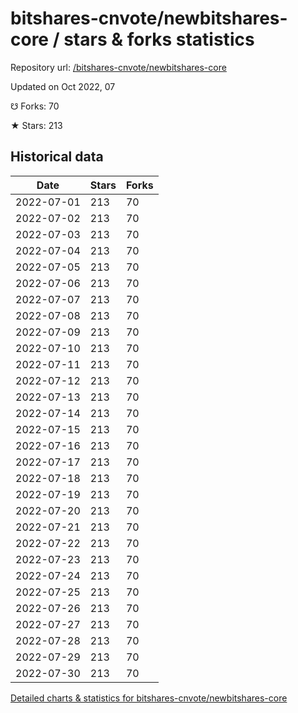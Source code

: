 # bitshares-cnvote/newbitshares-core / stars & forks statistics

Repository url: [/bitshares-cnvote/newbitshares-core](https://github.com/bitshares-cnvote/newbitshares-core)

Updated on Oct 2022, 07

☋ Forks: 70

★ Stars: 213

## Historical data
| Date | Stars | Forks |
|------|-------|-------|
| 2022-07-01 | 213 | 70 | 
| 2022-07-02 | 213 | 70 | 
| 2022-07-03 | 213 | 70 | 
| 2022-07-04 | 213 | 70 | 
| 2022-07-05 | 213 | 70 | 
| 2022-07-06 | 213 | 70 | 
| 2022-07-07 | 213 | 70 | 
| 2022-07-08 | 213 | 70 | 
| 2022-07-09 | 213 | 70 | 
| 2022-07-10 | 213 | 70 | 
| 2022-07-11 | 213 | 70 | 
| 2022-07-12 | 213 | 70 | 
| 2022-07-13 | 213 | 70 | 
| 2022-07-14 | 213 | 70 | 
| 2022-07-15 | 213 | 70 | 
| 2022-07-16 | 213 | 70 | 
| 2022-07-17 | 213 | 70 | 
| 2022-07-18 | 213 | 70 | 
| 2022-07-19 | 213 | 70 | 
| 2022-07-20 | 213 | 70 | 
| 2022-07-21 | 213 | 70 | 
| 2022-07-22 | 213 | 70 | 
| 2022-07-23 | 213 | 70 | 
| 2022-07-24 | 213 | 70 | 
| 2022-07-25 | 213 | 70 | 
| 2022-07-26 | 213 | 70 | 
| 2022-07-27 | 213 | 70 | 
| 2022-07-28 | 213 | 70 | 
| 2022-07-29 | 213 | 70 | 
| 2022-07-30 | 213 | 70 | 


[Detailed charts & statistics for bitshares-cnvote/newbitshares-core](https://reviewgithub.com/rep/bitshares-cnvote/newbitshares-core)
